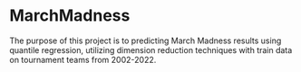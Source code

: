 # MarchMadness

The purpose of this project is to predicting March Madness results using quantile regression, utilizing dimension reduction techniques with train data on tournament teams from 2002-2022.
